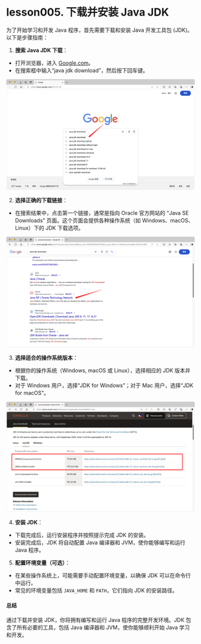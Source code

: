 # lesson005. 下载并安装 Java JDK

为了开始学习和开发 Java 程序，首先需要下载和安装 Java 开发工具包 (JDK)。以下是步骤指南：

1. **搜索 Java JDK 下载**：

- 打开浏览器，进入 [Google.com](https://www.google.com)。
- 在搜索框中输入“java jdk download”，然后按下回车键。

![img](../images/1725850015709-29043c00-cfc1-48ce-8c43-b96d5b481a4d.png)

2. **选择正确的下载链接**：

- 在搜索结果中，点击第一个链接，通常是指向 Oracle 官方网站的 “Java SE Downloads” 页面。这个页面会提供各种操作系统（如 Windows、macOS、Linux）下的 JDK 下载选项。

![img](../images/1725850060611-e0308905-b557-400c-9be1-5d458d24f479.png)

3. **选择适合的操作系统版本**：

- 根据你的操作系统（Windows, macOS 或 Linux），选择相应的 JDK 版本并下载。
- 对于 Windows 用户，选择“JDK for Windows”；对于 Mac 用户，选择“JDK for macOS”。

![img](../images/1725850139698-a158e4fb-464d-4cb5-93b1-b251d4a453f6.png)

4. **安装 JDK**：

- 下载完成后，运行安装程序并按照提示完成 JDK 的安装。
- 安装完成后，JDK 将自动配置 Java 编译器和 JVM，使你能够编写和运行 Java 程序。

5. **配置环境变量（可选）**：

- 在某些操作系统上，可能需要手动配置环境变量，以确保 JDK 可以在命令行中运行。
- 常见的环境变量包括 `JAVA_HOME` 和 `PATH`，它们指向 JDK 的安装路径。

#### 总结

通过下载并安装 JDK，你将拥有编写和运行 Java 程序的完整开发环境。JDK 包含了所有必要的工具，包括 Java 编译器和 JVM，使你能够顺利开始 Java 学习和开发。